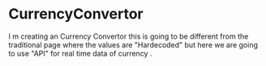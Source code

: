# CurrencyConvertor
I m creating an Currency Convertor this is going to be different from the traditional page where the values are "Hardecoded" but here we are going to use "API" for real time data of currency .
